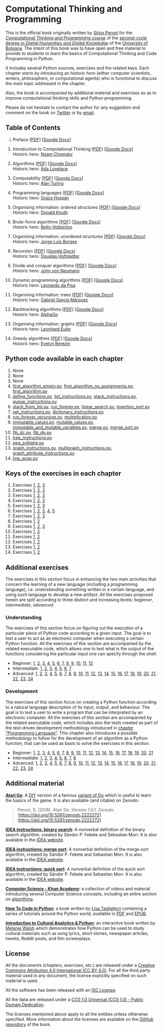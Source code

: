 # Computational Thinking and Programming

This is the official book originally written by [Silvio Peroni](https://essepuntato.it) for the [*Computational Thinking and Programming* course](https://www.unibo.it/en/teaching/course-unit-catalogue/course-unit/2019/424624) of the [second-cycle degree in *Digital Humanities and Digital Knowledge*](https://corsi.unibo.it/2cycle/DigitalHumanitiesKnowledge) of the [University of Bologna](https://www.unibo.it/en). The intent of this book was to have open and free material to provide to students to learn the basics of Computational Thinking and Code Programming in Python. 

It includes several Python sources, exercises and the related keys. Each chapter starts by introducing an *historic hero* (either computer scientists, writers, philosophers, or computational agents) who is functional to discuss the main topic addressed in the chapter. 

Also, the book is accompanied by additional material and exercises so as to improve computational thinking skills and Python programming.

Please do not hesitate to contact the author for any suggestion and comment on the book on [Twitter](https://twitter.com/essepuntato) or by [email](mailto:essepuntato@gmail.com).


## Table of Contents

<ol type="i">
  <li>Preface <a href="book/00.pdf">[PDF]</a> <a href="book/00">[Google Docs]</a></li>
</ol> 

1. Introduction to Computational Thinking [[PDF]](book/01.pdf) [[Google Docs]](book/01)
   <br />Historic hero: [Noam Chomsky](https://en.wikipedia.org/wiki/Noam_Chomsky)

2. Algorithms [[PDF]](book/02.pdf) [[Google Docs]](book/02)
   <br />Historic hero: [Ada Lovelace](https://en.wikipedia.org/wiki/Ada_Lovelace)

3. Computability [[PDF]](book/03.pdf) [[Google Docs]](book/03)
   <br />Historic hero: [Alan Turing](https://en.wikipedia.org/wiki/Alan_Turing)

4. Programming languages [[PDF]](book/04.pdf) [[Google Docs]](book/04)
   <br />Historic hero: [Grace Hopper](https://en.wikipedia.org/wiki/Grace_Hopper)

5. Organising information: ordered structures [[PDF]](book/05.pdf) [[Google Docs]](book/05)
   <br />Historic hero: [Donald Knuth](https://en.wikipedia.org/wiki/Donald_Knuth)

6. Brute-force algorithms [[PDF]](book/06.pdf) [[Google Docs]](book/06)
   <br />Historic hero: [Betty Holberton](https://en.wikipedia.org/wiki/Betty_Holberton)

7. Organising information: unordered structures [[PDF]](book/07.pdf) [[Google Docs]](book/07)
   <br />Historic hero: [Jorge Luis Borges](https://en.wikipedia.org/wiki/Jorge_Luis_Borges)

8. Recursion [[PDF]](book/08.pdf) [[Google Docs]](book/08)
   <br />Historic hero: [Douglas Hofstadter](https://en.wikipedia.org/wiki/Douglas_Hofstadter)

9. Divide and conquer algorithms [[PDF]](book/09.pdf) [[Google Docs]](book/09)
   <br />Historic hero: [John von Neumann](hhttps://en.wikipedia.org/wiki/John_von_Neumann)

10. Dynamic programming algorithms [[PDF]](book/10.pdf) [[Google Docs]](book/10)
   <br />Historic hero: [Leonardo da Pisa](https://en.wikipedia.org/wiki/Fibonacci)

11. Organising information: trees [[PDF]](book/11.pdf) [[Google Docs]](book/11)
   <br />Historic hero: [Gabriel García Márquez](https://en.wikipedia.org/wiki/Gabriel_Garc%C3%ADa_M%C3%A1rquez)
   
12. Backtracking algorithms [[PDF]](book/12.pdf) [[Google Docs]](book/12)
   <br />Historic hero: [AlphaGo](https://en.wikipedia.org/wiki/AlphaGo)

13. Organising information: graphs [[PDF]](book/13.pdf) [[Google Docs]](book/13)
   <br />Historic hero: [Leonhard Euler](hhttps://en.wikipedia.org/wiki/Leonhard_Euler)
   
14. Greedy algorithms [[PDF]](book/14.pdf) [[Google Docs]](book/14)
   <br />Historic hero: [Evelyn Berezin](https://en.wikipedia.org/wiki/Evelyn_Berezin)


## Python code available in each chapter
1. None
2. None
3. None
4. [first_algorithm_empty.py](python/first_algorithm_empty.py), [first_algorithm_no_assignments.py](python/first_algorithm_no_assignments.py), [first_algorithm.py](python/first_algorithm.py)
5. [define_functions.py](python/define_functions.py), [list_instructions.py](python/list_instructions.py), [stack_instructions.py](python/stack_instructions.py), [queue_instructions.py](python/queue_instructions.py)
6. [stack_from_list.py](python/stack_from_list.py), [run_forever.py](python/run_forever.py), [linear_search.py](python/linear_search.py), [insertion_sort.py](python/insertion_sort.py)
7. [set_instructions.py](python/set_instructions.py), [dictionary_instructions.py](python/dictionary_instructions.py)
8. [run_forever_recursive.py](python/run_forever_recursive.py), [multiplication.py](python/multiplication.py)
9. [immutable_values.py](python/immutable_values.py), [mutable_values.py](python/mutable_values.py), [immutable_and_mutable_variables.py](python/immutable_and_mutable_variables.py), [merge.py](python/merge.py), [merge_sort.py](python/merge_sort.py)
10. [fib_dc.py](python/fib_dc.py), [fib_dp.py](python/fib_dp.py)
11. [tree_instructions.py](python/tree_instructions.py)
12. [peg_solitaire.py](python/peg_solitaire.py)
13. [graph_instructions.py](python/graph_instructions.py), [multigraph_instructions.py](python/multigraph_instructions.py), [graph_attribute_instructions.py](python/graph_attribute_instructions.py)
14. [line_wrap.py](python/line_wrap.py)


## Keys of the exercises in each chapter

1. Exercises [1](keys/01/exercise-1), [2](keys/01/exercise-2), [3](keys/01/exercise-3)
2. Exercises [1](keys/02/exercise-1), [2](keys/02/exercise-2), [3](keys/02/exercise-3)
3. Exercises [1](keys/03/exercise-1), [2](keys/03/exercise-2), [3](keys/03/exercise-3)
4. Exercises [1](keys/04/exercise-1), [2](keys/04/exercise-2), [3](keys/04/exercise-3)
5. Exercises [1](keys/05/exercise-1), [2](keys/05/exercise-2), [3](keys/05/exercise-3)
6. Exercises [1](keys/06/exercise-1), [2](keys/06/exercise-2), [3](keys/06/exercise-3), [4](keys/06/exercise-4), [5](keys/06/exercise-5)
7. Exercises [1](keys/07/exercise-1), [2](keys/07/exercise-2), [3](keys/07/exercise-3)
8. Exercises [1](keys/08/exercise-1), [2](keys/08/exercise-2)
9. Exercises [1](keys/09/exercise-1), [2](keys/09/exercise-2), [3](keys/09/exercise-3)
10. Exercises [1](keys/10/exercise-1), [2](keys/10/exercise-2)
11. Exercises [1](keys/11/exercise-1), [2](keys/11/exercise-2)
12. Exercises [1](keys/12/exercise-1), [2](keys/12/exercise-2)
13. Exercises [1](keys/13/exercise-1), [2](keys/13/exercise-2)
14. Exercises [1](keys/14/exercise-1), [2](keys/14/exercise-2)


## Additional exercises
The exercises in this section focus in enhancing the two main activities that concern the learning of a new language (including a programming language), i.e. *understanding* something written in a certain language, and using such language to *develop* a new artifact. All the exercises proposed herein are split according to three distinct and increasing levels: *beginner*, *intermediate*, *advanced*.

### Understanding
The exercises of this section focus on figuring out the execution of a particular piece of Python code according to a given input. The goal is to test a user to act as an electronic computer when executing a certain Python function. All the exercises of this section are accompanied by the related executable code, which allows one to test what is the output of the functions considering the particular input one can specify through the shell.

* Beginner: [1](exercises/understanding/beginner/exercise-1), [2](exercises/understanding/beginner/exercise-2), [3](exercises/understanding/beginner/exercise-3), [4](exercises/understanding/beginner/exercise-4), [5](exercises/understanding/beginner/exercise-5), [6](exercises/understanding/beginner/exercise-6), [7](exercises/understanding/beginner/exercise-7), [8](exercises/understanding/beginner/exercise-8), [9](exercises/understanding/beginner/exercise-9), [10](exercises/understanding/beginner/exercise-10), [11](exercises/understanding/beginner/exercise-11), [12](exercises/understanding/beginner/exercise-12)
* Intermediate: [1](exercises/understanding/intermediate/exercise-1), [2](exercises/understanding/intermediate/exercise-2), [3](exercises/understanding/intermediate/exercise-3), [4](exercises/understanding/intermediate/exercise-4), [5](exercises/understanding/intermediate/exercise-5), [6](exercises/understanding/intermediate/exercise-6), [7](exercises/understanding/intermediate/exercise-7)
* Advanced: [1](exercises/understanding/advanced/exercise-1), [2](exercises/understanding/advanced/exercise-2), [3](exercises/understanding/advanced/exercise-3), [4](exercises/understanding/advanced/exercise-4), [5](exercises/understanding/advanced/exercise-5), [6](exercises/understanding/advanced/exercise-6), [7](exercises/understanding/advanced/exercise-7), [8](exercises/understanding/advanced/exercise-8), [9](exercises/understanding/advanced/exercise-9), [10](exercises/understanding/advanced/exercise-10), [11](exercises/understanding/advanced/exercise-11), [12](exercises/understanding/advanced/exercise-12), [13](exercises/understanding/advanced/exercise-13), [14](exercises/understanding/advanced/exercise-14), [15](exercises/understanding/advanced/exercise-15), [16](exercises/understanding/advanced/exercise-16), [17](exercises/understanding/advanced/exercise-17), [18](exercises/understanding/advanced/exercise-18), [19](exercises/understanding/advanced/exercise-19), [20](exercises/understanding/advanced/exercise-20), [21](exercises/understanding/advanced/exercise-21), [22](exercises/understanding/advanced/exercise-22), [23](exercises/understanding/advanced/exercise-23), [24](exercises/understanding/advanced/exercise-24)

### Development
The exercises of this section focus on creating a Python function according to a natural language description of its input, output, and behaviour. The goal is to test a user to write a program that can be interpreted by an electronic computer. All the exercises of this section are accompanied by the related executable code, which includes also the tests created as part of the test-driven development methodology introduced in [chapter "Programming Language"](book/04.pdf). This chapter also introduces a possible methodology to follow for the development of an algorithm as a Python function, that can be used as basis to solve the exercises in this section. 

* Beginner: [1](exercises/development/beginner/exercise-1), [2](exercises/development/beginner/exercise-2), [3](exercises/development/beginner/exercise-3), [4](exercises/development/beginner/exercise-4), [5](exercises/development/beginner/exercise-5), [6](exercises/development/beginner/exercise-6), [7](exercises/development/beginner/exercise-7), [8](exercises/development/beginner/exercise-8), [9](exercises/development/beginner/exercise-9), [10](exercises/development/beginner/exercise-10), [11](exercises/development/beginner/exercise-11), [12](exercises/development/beginner/exercise-12), [13](exercises/development/beginner/exercise-13), [14](exercises/development/beginner/exercise-14), [15](exercises/development/beginner/exercise-15), [16](exercises/development/beginner/exercise-16), [17](exercises/development/beginner/exercise-17), [18](exercises/development/beginner/exercise-18), [19](exercises/development/beginner/exercise-19), [20](exercises/development/beginner/exercise-20), [21](exercises/development/beginner/exercise-21)
* Intermediate: [1](exercises/development/intermediate/exercise-1), [2](exercises/development/intermediate/exercise-2), [3](exercises/development/intermediate/exercise-3), [4](exercises/development/intermediate/exercise-4), [5](exercises/development/intermediate/exercise-5), [6](exercises/development/intermediate/exercise-6), [7](exercises/development/intermediate/exercise-7), [8](exercises/development/intermediate/exercise-8)
* Advanced: [1](exercises/development/advanced/exercise-1), [2](exercises/development/advanced/exercise-2), [3](exercises/development/advanced/exercise-3), [4](exercises/development/advanced/exercise-4), [5](exercises/development/advanced/exercise-5), [6](exercises/development/advanced/exercise-6), [7](exercises/development/advanced/exercise-7), [8](exercises/development/advanced/exercise-8), [9](exercises/development/advanced/exercise-9), [10](exercises/development/advanced/exercise-10), [11](exercises/development/advanced/exercise-11), [12](exercises/development/advanced/exercise-12), [13](exercises/development/advanced/exercise-13), [14](exercises/development/advanced/exercise-14), [15](exercises/development/advanced/exercise-15), [16](exercises/development/advanced/exercise-16), [17](exercises/development/advanced/exercise-17), [18](exercises/development/advanced/exercise-18), [19](exercises/development/advanced/exercise-19), [20](exercises/development/advanced/exercise-20), [21](exercises/development/advanced/exercise-21), [22](exercises/development/advanced/exercise-22), [23](exercises/development/advanced/exercise-23), [24](exercises/development/advanced/exercise-24)


## Additional material

[**Atari Go**](material/atari-go.pdf): A [DIY](https://en.wikipedia.org/wiki/Do_it_yourself) version of a famous [variant of Go](https://senseis.xmp.net/?AtariGo) which is useful to learn the basics of the game. It is also available (and citable) on Zenodo: 

> Peroni, S. (2018). Atari Go. Version 1.0.1. Zenodo. [https://doi.org/10.5281/zenodo.2222272](https://doi.org/10.5281/zenodo.2222272)

[**IDEA instructions: binary search**](material/binary-search.pdf): A nonverbal definition of the binary search algorithm, created by Sándor P. Fekete and Sebastian Morr. It is also available in the [IDEA website](https://idea-instructions.com/binary-search/).

[**IDEA instructions: merge sort**](material/merge-sort.pdf): A nonverbal definition of the merge sort algorithm, created by Sándor P. Fekete and Sebastian Morr. It is also available in the [IDEA website](https://idea-instructions.com/merge-sort/).

[**IDEA instructions: quick sort**](material/merge-sort.pdf): A nonverbal definition of the quick sort algorithm, created by Sándor P. Fekete and Sebastian Morr. It is also available in the [IDEA website](https://idea-instructions.com/quick-sort/).

[**Computer Science - Khan Academy**](https://www.khanacademy.org/computing/computer-science): a collection of videos and material introducing several Computer Science concepts, including an entire section on [algorithms](https://www.khanacademy.org/computing/computer-science/algorithms).

[**How To Code in Python**](https://www.digitalocean.com/community/books/digitalocean-ebook-how-to-code-in-python): a book written by [Lisa Tagliaferri](https://twitter.com/lisaironcutter) containing a series of tutorials around the Python world, available in [PDF](https://assets.digitalocean.com/books/python/how-to-code-in-python.pdf) and [EPUB](https://do.co/python-book-epub). 

[**Introduction to Cultural Analytics & Python**](https://melaniewalsh.github.io/Intro-Cultural-Analytics/welcome.html): an interactive book written by [Melanie Walsh](https://twitter.com/mellymeldubs) which demonstrates how Python can be used to study cultural materials such as song lyrics, short stories, newspaper articles, tweets, Reddit posts, and film screenplays.


## License

All the documents (chapters, exercises, etc.) are released under a [Creative Commons Attribution 4.0 International (CC BY 4.0)](https://creativecommons.org/licenses/by/4.0/legalcode). For all the third party material used in any document, the license explicitly specified on such material is used. 

All the software has been released with an [ISC License](https://opensource.org/licenses/isc). 

All the data are released under a [CC0 1.0 Universal (CC0 1.0) - Public Domain Dedication](https://creativecommons.org/publicdomain/zero/1.0/legalcode).

The licenses mentioned above apply to all the entities unless otherwise specified. More information about the licenses are available on the [GitHub repository](https://github.com/comp-think/comp-think.github.io/blob/master/LICENSE.md) of the book.